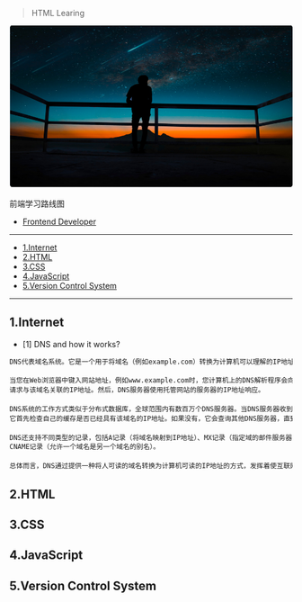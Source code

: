 > HTML Learing

![](Image/Banner.png)

前端学习路线图

* [Frontend Developer](https://roadmap.sh/frontend)

---


- [1.Internet](#1internet)
- [2.HTML](#2html)
- [3.CSS](#3css)
- [4.JavaScript](#4javascript)
- [5.Version Control System](#5version-control-system)


---

## 1.Internet


* [1] DNS and how it works?

```markdown
DNS代表域名系统。它是一个用于将域名（例如example.com）转换为计算机可以理解的IP地址的系统。

当您在Web浏览器中键入网站地址，例如www.example.com时，您计算机上的DNS解析程序会向DNS服务器发送请求，
请求与该域名关联的IP地址。然后，DNS服务器使用托管网站的服务器的IP地址响应。

DNS系统的工作方式类似于分布式数据库，全球范围内有数百万个DNS服务器。当DNS服务器收到域名请求时，
它首先检查自己的缓存是否已经具有该域名的IP地址。如果没有，它会查询其他DNS服务器，直到找到正确的IP地址。

DNS还支持不同类型的记录，包括A记录（将域名映射到IP地址）、MX记录（指定域的邮件服务器）和
CNAME记录（允许一个域名是另一个域名的别名）。

总体而言，DNS通过提供一种将人可读的域名转换为计算机可读的IP地址的方式，发挥着使互联网正常运行的关键作用。

```










## 2.HTML




## 3.CSS




## 4.JavaScript






## 5.Version Control System 

